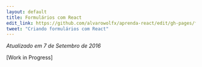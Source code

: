 ```yaml
---
layout: default
title: Formulários com React
edit_link: https://github.com/alvarowolfx/aprenda-react/edit/gh-pages/forms/index.md
tweet: "Criando formulários com React"
---
```


_Atualizado em 7 de Setembro de 2016_

[Work in Progress]

<!--

Os formulários são fundamentais em qualquer aplicativo. No Angular 2, formulários mudaram um pouco desde a versão 1 do framework.

Onde costumávamos usar `ngModel` e mapear para o nosso modelo de dados internamente, no Angular 2 construímos formulários e controllers de maneira mais explícita.

Se por um lado se tem mais código para escrever, na prática, é mais fácil raciocinar sobre que com v1, e não temos mais
têm de lidar com problemas ngModel e $scope que eram um pouco frustrantes.

## Exemplo de Formulário simples

Vamos começar com um simples formulário de login em HTML com Angular 2:

```html
<form [ngFormModel]="loginForm" (submit)="doLogin($event)">
    <input ngControl="email" type="email" placeholder="Seu email">
    <input ngControl="password" type="password" placeholder="Sua senha">
  <button type="submit">Acessar</button>
</form>
```

E seu correspondente componente JS:

```javascript
import { Component } from '@angular/core';
import { FormBuilder, Validators } from '@angular/common';

@Component({
  selector: 'login-page',
  templateUrl: 'login-page.html'
})
export class LoginPage {
  constructor(fb: FormBuilder) {
    this.loginForm = fb.group({
      email: ["", Validators.required],
      password: ["", Validators.required]
    });
  }
  doLogin(event) {
    console.log(this.loginForm.value);
    event.preventDefault();
  }
}

```

Quando executamos isso, nos é mostrado um simples formulário de login com e-mail e senha:

![ex](ex1.png)

## FormBuilder

O FormBuilder do exemplo acima faz com que seja fácil especificar comportamentos do formulário e validadores que podemos aplicar.

No exemplo acima, estamos criando dois inputs, os campos `email` e `password`:

```javascript
this.loginForm = fb.group({
  email: ['', Validators.required],
  password: ['', Validators.required],
});
```

## ControlGroup

O `FormBuilder` cria instâncias do `ControlGroup`, que possuem referências ao `form`.

Em vez de usar os `FormBuilder`, nós também podemos construir o `ControlGroup` manualmente:

```javascript
this.loginForm = new ControlGroup({
  email: new Control("email", Validators.required),
  password: new Control("password", Validators.required)
});
```

Na prática, usaremos o `FormBuilder` para criar formulários de forma rápida.

## Form Directives

Você vai notar a falta do `ngModel` no formulário. Em vez disso, temos os decoradotors do `ngControl` que mapeiam os inputs para os nossos objetos que controlam o formulário:

```html
  <input ngControl="email" type="email" placeholder="Seu email">
```

Este "binds" no input do campo e-mail para a instância do nosso atributo `email` do formulário.

## Custom validators

Nós podemos construir formulário personalizado validadores como uma função simples:

```javascript
function containsMagicWord(c: Control) {
  if(c.value.indexOf('magic') >= 0) {
    return {
      noMagic: true
    }
  }

  // `null` significa valido
  return null
}

this.loginForm = fb.group({
  email: ['', containsMagicWord]
  password: ['', Validators.required],
});
```

## Handling form values

Podemos facilmente pegar o valor de um objeto Javascript do nosso formulário, ou o valor de um controlador de formulário individualmente:

```javascript
doLogin(event) {
  // Mostra o valor do formulário
  var formData = this.loginForm.value;
  // { email: 'blah@blah.net', password: 'imnottelling1' }

  // ou pega o valor de um form control:
  var email = this.loginForm.controls.email.value

  event.preventDefault();
}
```

-->
